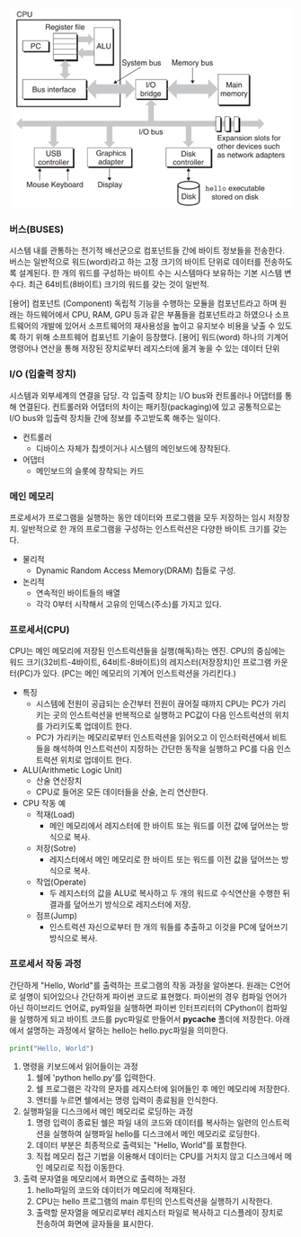 ![SystemHardwareConfiguration](/images/20240411233355.png)

### 버스(BUSES)
시스템 내를 관통하는 전기적 배선군으로 컴포넌트들 간에 바이트 정보들을 전송한다.
버스는 일반적으로 워드(word)라고 하는 고정 크기의 바이트 단위로 데이터를 전송하도록 설계된다. 
한 개의 워드를 구성하는 바이트 수는 시스템마다 보유하는 기본 시스템 변수다.
최근 64비트(8바이트) 크기의 워드를 갖는 것이 일반적.

[용어] 컴포넌트 (Component)
	독립적 기능을 수행하는 모듈을 컴포넌트라고 하며 원래는 하드웨어에서 
	CPU, RAM, GPU 등과 같은 부품들을 컴포넌트라고 하였으나 소프트웨어의 개발에 있어서 
	소프트웨어의 재사용성을 높이고 유지보수 비용을 낮출 수 있도록 하기 위해 
	소프트웨어 컴포넌트 기술이 등장했다.
[용어] 워드(word)
	하나의 기계어 명령어나 연산을 통해 저장된 장치로부터 레지스터에 옮겨 놓을 수 있는 
	데이터 단위

### I/O (입출력 장치)
시스템과 외부세계의 연결을 담당.
각 입출력 장치는 I/O bus와 컨트롤러나 어댑터를 통해 연결된다.
컨트롤러와 어댑터의 차이는 패키징(packaging)에 있고 공통적으로는 I/O bus와 입출력 장치들 간에 정보를 주고받도록 해주는 일이다.
* 컨트롤러
	* 디바이스 자체가 칩셋이거나 시스템의 메인보드에 장착된다.
* 어댑터
	* 메인보드의 슬롯에 장착되는 카드

### 메인 메모리
프로세서가 프로그램을 실행하는 동안 데이터와 프로그램을 모두 저장하는 임시 저장장치.
일반적으로 한 개의 프로그램을 구성하는 인스트럭션은 다양한 바이트 크기를 갖는다.
* 물리적
	* Dynamic Random Access Memory(DRAM) 칩들로 구성.
* 논리적
	* 연속적인 바이트들의 배열
	* 각각 0부터 시작해서 고유의 인덱스(주소)를 가지고 있다.

### 프로세서(CPU)
CPU는 메인 메모리에 저장된 인스트럭션들을 실행(해독)하는 엔진.
CPU의 중심에는 워드 크기(32비트-4바이트, 64비트-8바이트)의 레지스터(저장장치)인 
프로그램 카운터(PC)가 있다. (PC는 메인 메모리의 기계어 인스트럭션을 가리킨다.)
* 특징
	* 시스템에 전원이 공급되는 순간부터 전원이 끊어질 때까지 CPU는 PC가 가리키는 곳의
	  인스트럭션을 반복적으로 실행하고 PC값이 다음 인스트럭션의 위치를 가리키도록
	  업데이트 한다.
	* PC가 가리키는 메모리로부터 인스트럭션을 읽어오고 이 인스터럭션에서 비트들을 
	  해석하여 인스트럭션이 지정하는 간단한 동작을 실행하고 PC를 다음 인스트럭션 위치로 
	  업데이트 한다.
* ALU(Arithmetic Logic Unit)
	* 산술 연산장치
	* CPU로 들어온 모든 데이터들을 산술, 논리 연산한다.
* CPU 작동 예
	* 적재(Load)
		* 메인 메모리에서 레지스터에 한 바이트 또는 워드를 이전 값에 덮어쓰는 방식으로 복사.
	* 저장(Sotre)
		* 레지스터에서 메인 메모리로 한 바이트 또는 워드를 이전 값을 덮어쓰는 방식으로 복사.
	* 작업(Operate)
		* 두 레지스터의 값을 ALU로 복사하고 두 개의 워드로 수식연산을 수행한 뒤 결과를 덮어쓰기 방식으로 레지스터에 저장.
	* 점프(Jump)
		* 인스트럭션 자신으로부터 한 개의 워들를 추출하고 이것을 PC에 덮어쓰기 방식으로 복사.

### 프로세서 작동 과정
간단하게 "Hello, World"를 출력하는 프로그램의 작동 과정을 알아본다.
원래는 C언어로 설명이 되어있으나 간단하게 파이썬 코드로 표현했다.
파이썬의 경우 컴파일 언어가 아닌 하이브리드 언어로, py파일을 실행하면 파이썬 인터프리터의 CPython이 컴파일을 실행하게 되고 바이트 코드를 pyc파일로 만들어서 **__pycache__** 폴더에 저장한다. 아래에서 설명하는 과정에서 말하는 hello는 hello.pyc파일을 의미한다.
```hello.py
print("Hello, World")
```
1. 명령을 키보드에서 읽어들이는 과정
	1. 쉘에 'python hello.py'를 입력한다.
	2. 쉘 프로그램은 각각의 문자를 레지스터에 읽어들인 후 메인 메모리에 저장한다.
	3. 엔터를 누르면 쉘에서는 명령 입력이 종료됨을 인식한다.
2. 실행파일을 디스크에서 메인 메모리로 로딩하는 과정
	1. 명령 입력이 종료된 쉘은 파일 내의 코드와 데이터를 복사하는 일련의 인스트럭션을 실행하여 실행파일 hello를 디스크에서 메인 메모리로 로딩한다.
	2. 데이터 부분은 최종적으로 출력되는 "Hello, World"를 포함한다.
	3. 직접 메모리 접근 기법을 이용해서 데이터는 CPU를 거치지 않고 디스크에서 메인 메모리로 직접 이동한다.
3. 출력 문자열을 메모리에서 화면으로 출력하는 과정
	1. hello파일의 코드와 데이터가 메모리에 적재된다.
	2. CPU는 hello 프로그램의 main 루틴의 인스트럭션을 실행하기 시작한다.
	3. 출력할 문자열을 메모리로부터 레지스터 파일로 복사하고 디스플레이 장치로 전송하여 화면에 글자들을 표시한다.